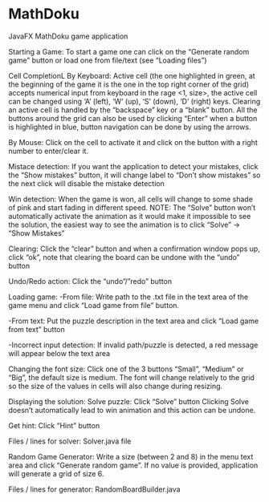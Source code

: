 # MathDoku
JavaFX MathDoku game application

Starting a Game:
To start a game one can click on the “Generate random game” button or load one from file/text (see “Loading files”)

Cell CompletionL
By Keyboard: 
Active cell (the one highlighted in green, at the beginning of the game it is the one in the top right corner of the grid) accepts numerical input from keyboard in the rage <1, size>, the active cell can be changed using ‘A’ (left), ‘W’ (up), ‘S’ (down), ‘D’ (right) keys. Clearing an active cell is handled by the “backspace” key or a “blank” button. All the buttons around the grid can also be used by clicking “Enter” when a button is highlighted in blue, button navigation can be done by using the arrows.

By Mouse:
Click on the cell to activate it and click on the button with a right number to enter/clear it.

Mistace detection:
If you want the application to detect your mistakes, click the “Show mistakes” button, it will change label to “Don’t show mistakes” so the next click will disable the mistake detection

Win detection:
When the game is won, all cells will change to some shade of pink and start fading in different speed.
NOTE: The “Solve” button won’t automatically activate the animation as it would make it impossible to see the solution, the easiest way to see the animation is to click “Solve” → “Show Mistakes”

Clearing:
Click the “clear” button and when a confirmation window pops up, click “ok”, note that clearing the board can be undone with the “undo” button

Undo/Redo action:
Click the “undo”/”redo” button 

Loading game:
-From file:
Write path to the .txt file in the text area of the game menu and click “Load game from file” button.

-From text:
Put the puzzle description in the text area and click “Load game from text” button 

-Incorrect input detection:
If invalid path/puzzle is detected, a red message will appear below the text area

Changing the font size:
Click one of the 3 buttons “Small”, “Medium” or “Big”, the default size is medium. The font will change relatively to the grid so the size of the values in cells will also change during resizing.

Displaying the solution:
Solve puzzle:
Click “Solve” button
Clicking Solve doesn’t automatically lead to win animation and this action can be undone.

Get hint:
Click “Hint” button

Files / lines for solver:
Solver.java file

Random Game Generator:
Write a size (between 2 and 8) in the menu text area and click “Generate random game”. If no value is provided, application will generate a grid of size 6.

Files / lines for generator:
RandomBoardBuilder.java
